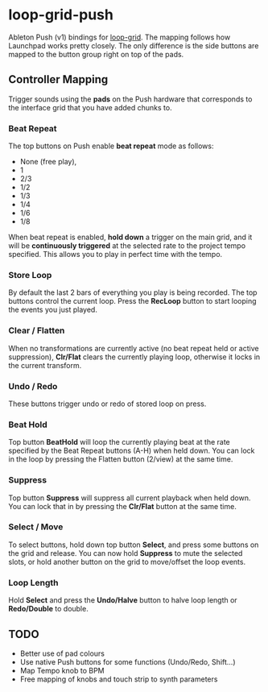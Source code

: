 loop-grid-push
===

Ableton Push (v1) bindings for [loop-grid](https://github.com/mmckegg/loop-grid). The mapping follows how Launchpad works pretty closely. The only difference is the side buttons are mapped to the button group right on top of the pads.

## Controller Mapping

Trigger sounds using the **pads** on the Push hardware that corresponds to the interface grid that you have added chunks to.

### Beat Repeat

The top buttons on Push enable **beat repeat** mode as follows:
  
  - None (free play), 
  - 1
  - 2/3
  - 1/2
  - 1/3
  - 1/4
  - 1/6
  - 1/8

When beat repeat is enabled, **hold down** a trigger on the main grid, and it will be **continuously triggered** at the selected rate to the project tempo specified. This allows you to play in perfect time with the tempo.

### Store Loop

By default the last 2 bars of everything you play is being recorded. The top buttons control the current loop. Press the **RecLoop** button to start looping the events you just played.

### Clear / Flatten

When no transformations are currently active (no beat repeat held or active suppression), **Clr/Flat** clears the currently playing loop, otherwise it locks in the current transform.

### Undo / Redo

These buttons trigger undo or redo of stored loop on press.

### Beat Hold

Top button **BeatHold** will loop the currently playing beat at the rate specified by the Beat Repeat buttons (A-H) when held down. You can lock in the loop by pressing the Flatten button (2/view) at the same time.

### Suppress

Top button **Suppress** will suppress all current playback when held down. You can lock that in by pressing the **Clr/Flat** button at the same time.

### Select / Move

To select buttons, hold down top button **Select**, and press some buttons on the grid and release. You can now hold **Suppress** to mute the selected slots, or hold another button on the grid to move/offset the loop events. 

### Loop Length

Hold **Select** and press the **Undo/Halve** button to halve loop length or **Redo/Double** to double.

## TODO

* Better use of pad colours
* Use native Push buttons for some functions (Undo/Redo, Shift...)
* Map Tempo knob to BPM
* Free mapping of knobs and touch strip to synth parameters

